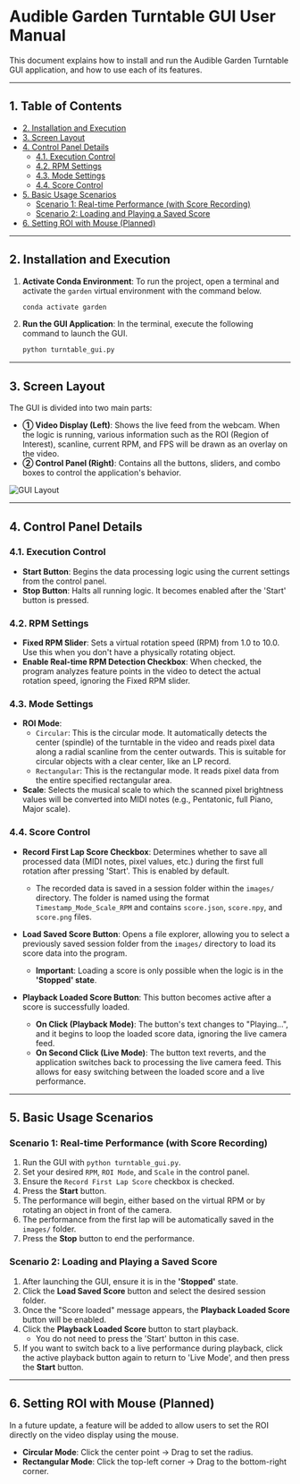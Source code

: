 # Audible Garden Turntable GUI User Manual

This document explains how to install and run the Audible Garden Turntable GUI application, and how to use each of its features.

---

## 1. Table of Contents

- [2. Installation and Execution](#2-installation-and-execution)
- [3. Screen Layout](#3-screen-layout)
- [4. Control Panel Details](#4-control-panel-details)
  - [4.1. Execution Control](#41-execution-control)
  - [4.2. RPM Settings](#42-rpm-settings)
  - [4.3. Mode Settings](#43-mode-settings)
  - [4.4. Score Control](#44-score-control)
- [5. Basic Usage Scenarios](#5-basic-usage-scenarios)
  - [Scenario 1: Real-time Performance (with Score Recording)](#scenario-1-real-time-performance-with-score-recording)
  - [Scenario 2: Loading and Playing a Saved Score](#scenario-2-loading-and-playing-a-saved-score)
- [6. Setting ROI with Mouse (Planned)](#6-setting-roi-with-mouse-planned)

---

## 2. Installation and Execution

1.  **Activate Conda Environment**:
    To run the project, open a terminal and activate the `garden` virtual environment with the command below.
    ```bash
    conda activate garden
    ```

2.  **Run the GUI Application**:
    In the terminal, execute the following command to launch the GUI.
    ```bash
    python turntable_gui.py
    ```

---

## 3. Screen Layout

The GUI is divided into two main parts:

-   **① Video Display (Left)**: Shows the live feed from the webcam. When the logic is running, various information such as the ROI (Region of Interest), scanline, current RPM, and FPS will be drawn as an overlay on the video.
-   **② Control Panel (Right)**: Contains all the buttons, sliders, and combo boxes to control the application's behavior.

![GUI Layout](https://i.imgur.com/example.png) <!-- TODO: Add a real screenshot -->

---

## 4. Control Panel Details

### 4.1. Execution Control

-   **Start Button**: Begins the data processing logic using the current settings from the control panel.
-   **Stop Button**: Halts all running logic. It becomes enabled after the 'Start' button is pressed.

### 4.2. RPM Settings

-   **Fixed RPM Slider**: Sets a virtual rotation speed (RPM) from 1.0 to 10.0. Use this when you don't have a physically rotating object.
-   **Enable Real-time RPM Detection Checkbox**: When checked, the program analyzes feature points in the video to detect the actual rotation speed, ignoring the Fixed RPM slider.

### 4.3. Mode Settings

-   **ROI Mode**:
    -   `Circular`: This is the circular mode. It automatically detects the center (spindle) of the turntable in the video and reads pixel data along a radial scanline from the center outwards. This is suitable for circular objects with a clear center, like an LP record.
    -   `Rectangular`: This is the rectangular mode. It reads pixel data from the entire specified rectangular area.
-   **Scale**: Selects the musical scale to which the scanned pixel brightness values will be converted into MIDI notes (e.g., Pentatonic, full Piano, Major scale).

### 4.4. Score Control

-   **Record First Lap Score Checkbox**: Determines whether to save all processed data (MIDI notes, pixel values, etc.) during the first full rotation after pressing 'Start'. This is enabled by default.
    -   The recorded data is saved in a session folder within the `images/` directory. The folder is named using the format `Timestamp_Mode_Scale_RPM` and contains `score.json`, `score.npy`, and `score.png` files.

-   **Load Saved Score Button**: Opens a file explorer, allowing you to select a previously saved session folder from the `images/` directory to load its score data into the program.
    -   **Important**: Loading a score is only possible when the logic is in the **'Stopped' state**.

-   **Playback Loaded Score Button**: This button becomes active after a score is successfully loaded.
    -   **On Click (Playback Mode)**: The button's text changes to "Playing...", and it begins to loop the loaded score data, ignoring the live camera feed.
    -   **On Second Click (Live Mode)**: The button text reverts, and the application switches back to processing the live camera feed. This allows for easy switching between the loaded score and a live performance.

---

## 5. Basic Usage Scenarios

### Scenario 1: Real-time Performance (with Score Recording)

1.  Run the GUI with `python turntable_gui.py`.
2.  Set your desired `RPM`, `ROI Mode`, and `Scale` in the control panel.
3.  Ensure the `Record First Lap Score` checkbox is checked.
4.  Press the **Start** button.
5.  The performance will begin, either based on the virtual RPM or by rotating an object in front of the camera.
6.  The performance from the first lap will be automatically saved in the `images/` folder.
7.  Press the **Stop** button to end the performance.

### Scenario 2: Loading and Playing a Saved Score

1.  After launching the GUI, ensure it is in the **'Stopped'** state.
2.  Click the **Load Saved Score** button and select the desired session folder.
3.  Once the "Score loaded" message appears, the **Playback Loaded Score** button will be enabled.
4.  Click the **Playback Loaded Score** button to start playback.
    -   You do not need to press the 'Start' button in this case.
5.  If you want to switch back to a live performance during playback, click the active playback button again to return to 'Live Mode', and then press the **Start** button.

---

## 6. Setting ROI with Mouse (Planned)

In a future update, a feature will be added to allow users to set the ROI directly on the video display using the mouse.

-   **Circular Mode**: Click the center point -> Drag to set the radius.
-   **Rectangular Mode**: Click the top-left corner -> Drag to the bottom-right corner. 